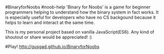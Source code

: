 #BinaryforNoobs
#noob-help
'Binary for Noobs' is a game for beginner programmers helping to understand how the binary system in fact works. It is especially useful for developers who have no CS backgound because it helps to learn and interact at the same time.

This is my personal project based on vanilla JavaScript(ES6). Any kind of shoutout or share would be appreciated! :)

#Play!
http://gusgad.github.io/BinaryforNoobs
